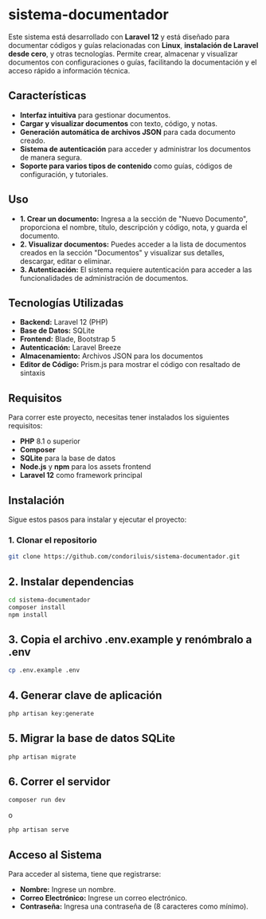 # sistema-documentador

Este sistema está desarrollado con **Laravel 12** y está diseñado para documentar códigos y guías relacionadas con **Linux**, **instalación de Laravel desde cero**, y otras tecnologías. Permite crear, almacenar y visualizar documentos con configuraciones o guías, facilitando la documentación y el acceso rápido a información técnica.

## Características

-   **Interfaz intuitiva** para gestionar documentos.
-   **Cargar y visualizar documentos** con texto, código, y notas.
-   **Generación automática de archivos JSON** para cada documento creado.
-   **Sistema de autenticación** para acceder y administrar los documentos de manera segura.
-   **Soporte para varios tipos de contenido** como guías, códigos de configuración, y tutoriales.

## Uso

-   **1. Crear un documento:** Ingresa a la sección de "Nuevo Documento", proporciona el nombre, título, descripción y código, nota, y guarda el documento.
-   **2. Visualizar documentos:** Puedes acceder a la lista de documentos creados en la sección "Documentos" y visualizar sus detalles, descargar, editar o eliminar.
-   **3. Autenticación:** El sistema requiere autenticación para acceder a las funcionalidades de administración de documentos.

## Tecnologías Utilizadas

-   **Backend:** Laravel 12 (PHP)
-   **Base de Datos:** SQLite
-   **Frontend:** Blade, Bootstrap 5
-   **Autenticación:** Laravel Breeze
-   **Almacenamiento:** Archivos JSON para los documentos
-   **Editor de Código:** Prism.js para mostrar el código con resaltado de sintaxis

## Requisitos

Para correr este proyecto, necesitas tener instalados los siguientes requisitos:

-   **PHP** 8.1 o superior
-   **Composer**
-   **SQLite** para la base de datos
-   **Node.js** y **npm** para los assets frontend
-   **Laravel 12** como framework principal

## Instalación

Sigue estos pasos para instalar y ejecutar el proyecto:

### 1. Clonar el repositorio

```bash
git clone https://github.com/condoriluis/sistema-documentador.git
```

## 2. Instalar dependencias

```bash
cd sistema-documentador
composer install
npm install
```

## 3. Copia el archivo .env.example y renómbralo a .env

```bash
cp .env.example .env
```

## 4. Generar clave de aplicación

```bash
php artisan key:generate
```

## 5. Migrar la base de datos SQLite

```bash
php artisan migrate
```

## 6. Correr el servidor

```bash
composer run dev
```

o

```bash
php artisan serve
```

## Acceso al Sistema

Para acceder al sistema, tiene que registrarse:

-   **Nombre:** Ingrese un nombre.
-   **Correo Electrónico:** Ingrese un correo electrónico.
-   **Contraseña:** Ingresa una contraseña de (8 caracteres como mínimo).
